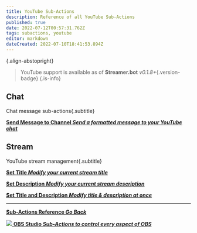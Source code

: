```yaml
---
title: YouTube Sub-Actions
description: Reference of all YouTube Sub-Actions
published: true
date: 2022-07-12T00:57:31.762Z
tags: subactions, youtube
editor: markdown
dateCreated: 2022-07-10T18:41:53.894Z
---
```


<i class="mdi mdi-youtube text--youtube"></i>{.align-abstopright}

> YouTube support is available as of **Streamer.bot** *v0.1.8+*{.version-badge}
{.is-info}

## Chat
Chat message sub-actions{.subtitle}
<section class="btn-grid my-5">
  
  [<i class="mdi mdi-comment text--youtube"></i>**Send Message to Channel *Send a formatted message to your YouTube chat***](/en/Sub-Actions/Youtube/Send-Message-To-YouTube)

</section>

## Stream
YouTube stream management{.subtitle}
<section class="btn-grid my-5">
  
  [<i class="mdi mdi-format-title text--youtube"></i>**Set Title *Modify your current stream title***](/en/Sub-Actions/Youtube/Set-Title)
  
  [<i class="mdi mdi-text text--youtube"></i>**Set Description *Modify your current stream description***](/en/Sub-Actions/YouTube/Set-Description)
    
  [<i class="mdi mdi-text-box-multiple text--youtube"></i> **Set Title and Description *Modify title &amp; description at once***](/en/Sub-Actions/YouTube/Set-Title-Description)

</section>

---

<section class="btn-grid my-5">
    
  [<i class="mdi mdi-chevron-left"></i>**Sub-Actions Reference *Go Back***](/en/Sub-Actions)
  
  [<img src="https://streamer.bot/img/integrations/obs.svg"/> **OBS Studio *Sub-Actions to control every aspect of OBS***](/en/Sub-Actions/OBS)
  
</section>